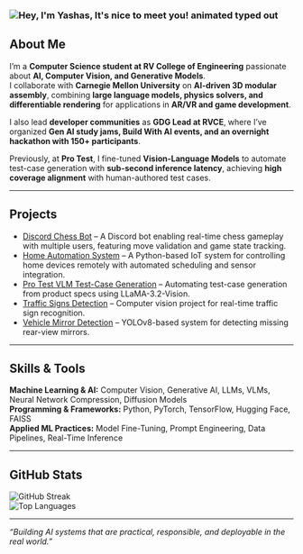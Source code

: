 ### <img src="https://readme-typing-svg.demolab.com?font=Operator+Mono&size=37&duration=2800&pause=2000&color=078af5&center=true&vCenter=true&width=940&height=50&lines=Hey%2C+I'm+Yashas%2C+It's+nice+to+meet+you!" align="middle" alt="Hey, I'm Yashas, It's nice to meet you! animated typed out">

## About Me

I’m a **Computer Science student at RV College of Engineering** passionate about **AI, Computer Vision, and Generative Models**.  
I collaborate with **Carnegie Mellon University** on **AI-driven 3D modular assembly**, combining **large language models, physics solvers, and differentiable rendering** for applications in **AR/VR and game development**.  

I also lead **developer communities** as **GDG Lead at RVCE**, where I’ve organized **Gen AI study jams, Build With AI events, and an overnight hackathon with 150+ participants**.  

Previously, at **Pro Test**, I fine-tuned **Vision-Language Models** to automate test-case generation with **sub-second inference latency**, achieving **high coverage alignment** with human-authored test cases.

---

## Projects

- [Discord Chess Bot](https://github.com/coolyashas/Discord-Chess-Bot) – A Discord bot enabling real-time chess gameplay with multiple users, featuring move validation and game state tracking.
- [Home Automation System](https://github.com/coolyashas/Home-Automation-System) – A Python-based IoT system for controlling home devices remotely with automated scheduling and sensor integration.
- [Pro Test VLM Test-Case Generation](https://github.com/coolyashas/ProTest-VLM-TestcaseGen) – Automating test-case generation from product specs using LLaMA-3.2-Vision.    
- [Traffic Signs Detection](https://huggingface.co/AI4Ev3r/Traffic-Signs-Detection) – Computer vision project for real-time traffic sign recognition.  
- [Vehicle Mirror Detection](https://x.com/yashas_donthi/status/1749273179670172116) – YOLOv8-based system for detecting missing rear-view mirrors.  

---

## Skills & Tools

**Machine Learning & AI:** Computer Vision, Generative AI, LLMs, VLMs, Neural Network Compression, Diffusion Models  
**Programming & Frameworks:** Python, PyTorch, TensorFlow, Hugging Face, FAISS  
**Applied ML Practices:** Model Fine-Tuning, Prompt Engineering, Data Pipelines, Real-Time Inference  

---

## GitHub Stats
![GitHub Streak](https://github-readme-streak-stats.herokuapp.com/?user=coolyashas&theme=dark&hide_border=false)  
![Top Languages](https://github-readme-stats.vercel.app/api/top-langs/?username=coolyashas&theme=dark&hide_border=false&include_all_commits=true&count_private=true&layout=compact)

---

*“Building AI systems that are practical, responsible, and deployable in the real world.”*
